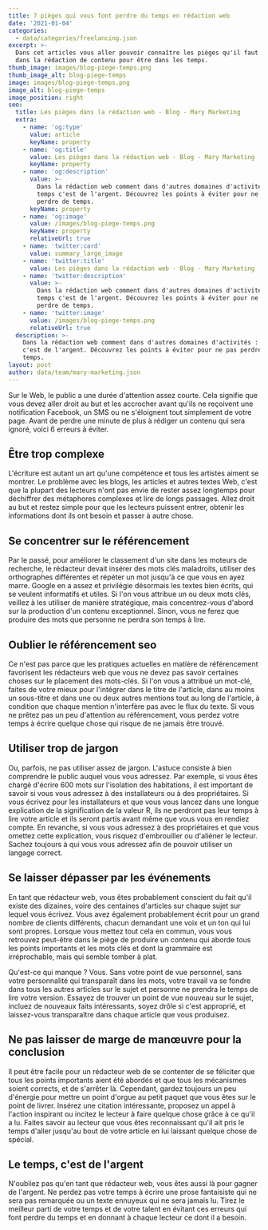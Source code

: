 ```yaml
---
title: 7 pièges qui vous font perdre du temps en rédaction web
date: '2021-01-04'
categories:
  - data/categories/freelancing.json
excerpt: >-
  Dans cet articles vous aller pouvoir connaître les pièges qu'il faut éviter
  dans la rédaction de contenu pour être dans les temps.
thumb_image: images/blog-piege-temps.png
thumb_image_alt: blog-piege-temps
image: images/blog-piege-temps.png
image_alt: blog-piege-temps
image_position: right
seo:
  title: Les pièges dans la rédaction web - Blog - Mary Marketing
  extra:
    - name: 'og:type'
      value: article
      keyName: property
    - name: 'og:title'
      value: Les pièges dans la rédaction web - Blog - Mary Marketing
      keyName: property
    - name: 'og:description'
      value: >-
        Dans la rédaction web comment dans d'autres domaines d'activités : le
        temps c'est de l'argent. Découvrez les points à éviter pour ne pas
        perdre de temps.
      keyName: property
    - name: 'og:image'
      value: /images/blog-piege-temps.png
      keyName: property
      relativeUrl: true
    - name: 'twitter:card'
      value: summary_large_image
    - name: 'twitter:title'
      value: Les pièges dans la rédaction web - Blog - Mary Marketing
    - name: 'twitter:description'
      value: >-
        Dans la rédaction web comment dans d'autres domaines d'activités : le
        temps c'est de l'argent. Découvrez les points à éviter pour ne pas
        perdre de temps.
    - name: 'twitter:image'
      value: /images/blog-piege-temps.png
      relativeUrl: true
  description: >-
    Dans la rédaction web comment dans d'autres domaines d'activités : le temps
    c'est de l'argent. Découvrez les points à éviter pour ne pas perdre de
    temps.
layout: post
author: data/team/mary-marketing.json
---
```

Sur le Web, le public a une durée d'attention assez courte. Cela signifie que vous devez aller droit au but et les accrocher avant qu'ils ne reçoivent une notification Facebook, un SMS ou ne s'éloignent tout simplement de votre page. Avant de perdre une minute de plus à rédiger un contenu qui sera ignoré, voici 6 erreurs à éviter.

## Être trop complexe

L'écriture est autant un art qu'une compétence et tous les artistes aiment se montrer. Le problème avec les blogs, les articles et autres textes Web, c'est que la plupart des lecteurs n'ont pas envie de rester assez longtemps pour déchiffrer des métaphores complexes et lire de longs passages. Allez droit au but et restez simple pour que les lecteurs puissent entrer, obtenir les informations dont ils ont besoin et passer à autre chose.

## Se concentrer sur le référencement

Par le passé, pour améliorer le classement d'un site dans les moteurs de recherche, le rédacteur devait insérer des mots clés maladroits, utiliser des orthographes différentes et répéter un mot jusqu'à ce que vous en ayez marre. Google en a assez et privilégie désormais les textes bien écrits, qui se veulent informatifs et utiles. Si l'on vous attribue un ou deux mots clés, veillez à les utiliser de manière stratégique, mais concentrez-vous d'abord sur la production d'un contenu exceptionnel. Sinon, vous ne ferez que produire des mots que personne ne perdra son temps à lire.

## Oublier le référencement seo

Ce n'est pas parce que les pratiques actuelles en matière de référencement favorisent les rédacteurs web que vous ne devez pas savoir certaines choses sur le placement des mots-clés. Si l'on vous a attribué un mot-clé, faites de votre mieux pour l'intégrer dans le titre de l'article, dans au moins un sous-titre et dans une ou deux autres mentions tout au long de l'article, à condition que chaque mention n'interfère pas avec le flux du texte. Si vous ne prêtez pas un peu d'attention au référencement, vous perdez votre temps à écrire quelque chose qui risque de ne jamais être trouvé.

## Utiliser trop de jargon

Ou, parfois, ne pas utiliser assez de jargon. L'astuce consiste à bien comprendre le public auquel vous vous adressez. Par exemple, si vous êtes chargé d'écrire 600 mots sur l'isolation des habitations, il est important de savoir si vous vous adressez à des installateurs ou à des propriétaires. Si vous écrivez pour les installateurs et que vous vous lancez dans une longue explication de la signification de la valeur R, ils ne perdront pas leur temps à lire votre article et ils seront partis avant même que vous vous en rendiez compte. En revanche, si vous vous adressez à des propriétaires et que vous omettez cette explication, vous risquez d'embrouiller ou d'aliéner le lecteur. Sachez toujours à qui vous vous adressez afin de pouvoir utiliser un langage correct.

## Se laisser dépasser par les événements

En tant que rédacteur web, vous êtes probablement conscient du fait qu'il existe des dizaines, voire des centaines d'articles sur chaque sujet sur lequel vous écrivez. Vous avez également probablement écrit pour un grand nombre de clients différents, chacun demandant une voix et un ton qui lui sont propres. Lorsque vous mettez tout cela en commun, vous vous retrouvez peut-être dans le piège de produire un contenu qui aborde tous les points importants et les mots clés et dont la grammaire est irréprochable, mais qui semble tomber à plat.

Qu'est-ce qui manque ? Vous. Sans votre point de vue personnel, sans votre personnalité qui transparaît dans les mots, votre travail va se fondre dans tous les autres articles sur le sujet et personne ne prendra le temps de lire votre version. Essayez de trouver un point de vue nouveau sur le sujet, incluez de nouveaux faits intéressants, soyez drôle si c'est approprié, et laissez-vous transparaître dans chaque article que vous produisez.

## Ne pas laisser de marge de manœuvre pour la conclusion

Il peut être facile pour un rédacteur web de se contenter de se féliciter que tous les points importants aient été abordés et que tous les mécanismes soient corrects, et de s'arrêter là. Cependant, gardez toujours un peu d'énergie pour mettre un point d'orgue au petit paquet que vous êtes sur le point de livrer. Insérez une citation intéressante, proposez un appel à l'action inspirant ou incitez le lecteur à faire quelque chose grâce à ce qu'il a lu. Faites savoir au lecteur que vous êtes reconnaissant qu'il ait pris le temps d'aller jusqu'au bout de votre article en lui laissant quelque chose de spécial.

## Le temps, c'est de l'argent

N'oubliez pas qu'en tant que rédacteur web, vous êtes aussi là pour gagner de l'argent. Ne perdez pas votre temps à écrire une prose fantaisiste qui ne sera pas remarquée ou un texte ennuyeux qui ne sera jamais lu. Tirez le meilleur parti de votre temps et de votre talent en évitant ces erreurs qui font perdre du temps et en donnant à chaque lecteur ce dont il a besoin.
